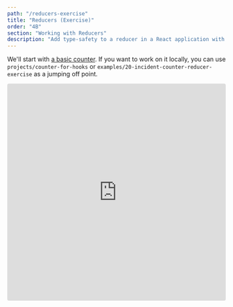 ```yaml
---
path: "/reducers-exercise"
title: "Reducers (Exercise)"
order: "4B"
section: "Working with Reducers"
description: "Add type-safety to a reducer in a React application with TypeScript."
---
```


We'll start with [a basic counter][base]. If you want to work on it locally, you can use `projects/counter-for-hooks` or `examples/20-incident-counter-reducer-exercise` as a jumping off point.

<iframe src="https://codesandbox.io/embed/incident-counter-reducer-base-cgsin?fontsize=14&hidenavigation=1&module=%2Fsrc%2FApplication.tsx&theme=dark"
     style="width:100%; height:500px; border:0; border-radius: 4px; overflow:hidden;"
     title="incident-counter-reducer-base"
     allow="accelerometer; ambient-light-sensor; camera; encrypted-media; geolocation; gyroscope; hid; microphone; midi; payment; usb; vr; xr-spatial-tracking"
     sandbox="allow-forms allow-modals allow-popups allow-presentation allow-same-origin allow-scripts"
   ></iframe>

[base]: https://codesandbox.io/s/incident-counter-reducer-base-cgsin?file=/src/Application.tsx
[completed]: https://codesandbox.io/s/incident-counter-reducer-complete-yryxm?file=/src/application.tsx
